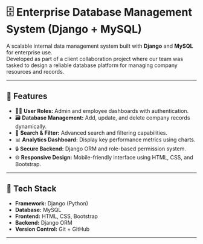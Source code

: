 # 🗄️ Enterprise Database Management System (Django + MySQL)

A scalable internal data management system built with **Django** and **MySQL** for enterprise use.  
Developed as part of a client collaboration project where our team was tasked to design a reliable database platform for managing company resources and records.

---

## 🚀 Features
- 🧑‍💼 **User Roles:** Admin and employee dashboards with authentication.  
- 🗃️ **Database Management:** Add, update, and delete company records dynamically.  
- 🔎 **Search & Filter:** Advanced search and filtering capabilities.  
- 📊 **Analytics Dashboard:** Display key performance metrics using charts.  
- 🔒 **Secure Backend:** Django ORM and role-based permission system.  
- 🌐 **Responsive Design:** Mobile-friendly interface using HTML, CSS, and Bootstrap.  

---

## 🧠 Tech Stack
- **Framework:** Django (Python)  
- **Database:** MySQL  
- **Frontend:** HTML, CSS, Bootstrap  
- **Backend:** Django ORM  
- **Version Control:** Git + GitHub  

---
